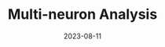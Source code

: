 ---
layout: redirect
title: Multi-neuron Analysis
description: Regarding a method to interpret multiple neurons simultaneously.
tags: neuron
date: 2023-08-11
redirect: https://fxnnxc.github.io/main_articles/neuron-multi-neurons
---